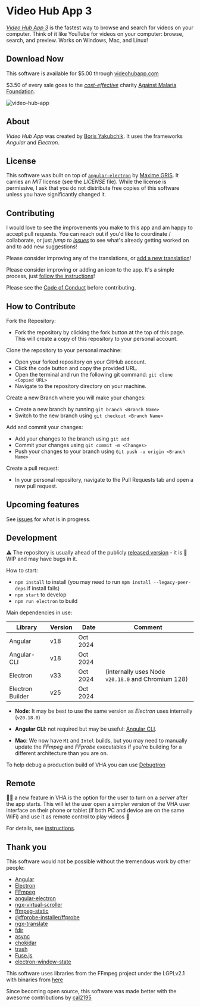 # Video Hub App 3

[_Video Hub App 3_](https://videohubapp.com/) is the fastest way to browse and search for videos on your computer. Think of it like YouTube for videos on your computer: browse, search, and preview. Works on Windows, Mac, and Linux!

## Download Now

This software is available for $5.00 through [videohubapp.com](https://videohubapp.com/download)

$3.50 of every sale goes to the [_cost-effective_](https://www.givewell.org/charities/top-charities) charity [Against Malaria Foundation](https://www.againstmalaria.com/).

![video-hub-app](https://user-images.githubusercontent.com/17264277/82097107-3ed91700-96d0-11ea-8679-87fa3e07cd0b.jpg)

## About

_Video Hub App_ was created by [Boris Yakubchik](https://videohubapp.com/en/about). It uses the frameworks _Angular_ and _Electron_.

## License

This software was built on top of [`angular-electron`](https://github.com/maximegris/angular-electron) by [Maxime GRIS](https://github.com/maximegris). It carries an _MIT_ license (see the _LICENSE_ file). While the license is permissive, I ask that you do not distribute free copies of this software unless you have significantly changed it.

## Contributing

I would love to see the improvements you make to this app and am happy to accept pull requests. You can reach out if you'd like to coordinate / collaborate, or just _jump to [issues](https://github.com/whyboris/Video-Hub-App/issues)_ to see what's already getting worked on and to add new suggestions!

Please consider improving any of the translations, or [add a new translation](https://github.com/whyboris/Video-Hub-App/tree/master/i18n)!

Please consider improving or adding an icon to the app. It's a simple process, just [follow the instructions](https://github.com/whyboris/Video-Hub-App/tree/master/src/app/components/icon)!

Please see the [Code of Conduct](https://github.com/whyboris/Video-Hub-App/blob/main/CODE_OF_CONDUCT.md) before contributing.

## How to Contribute
Fork the Repository:
- Fork the repository by clicking the fork button at the top of this page. This will create a copy of this repository to your personal account.

Clone the repository to your personal machine:
- Open your forked repository on your GitHub account.
- Click the code button and copy the provided URL.
- Open the terminal and run the following git command: `git clone <Copied URL>`
- Navigate to the repository directory on your machine.

Create a new Branch where you will make your changes:
- Create a new branch by running `git branch <Branch Name>`
- Switch to the new branch using `git checkout <Branch Name>`

Add and commit your changes:
- Add your changes to the branch using `git add`
- Commit your changes using `git commit -m <Changes>`
- Push your changes to your branch using `Git push -u origin <Branch Name>` 

Create a pull request:
- In your personal repository, navigate to the Pull Requests tab and open a new pull request.

## Upcoming features

See [issues](https://github.com/whyboris/Video-Hub-App/issues) for what is in progress.

## Development

⚠ The repository is usually ahead of the publicly [released version](https://github.com/whyboris/Video-Hub-App/releases) - it is 🚧 WIP and may have bugs in it.

How to start:

- `npm install` to install (you may need to run `npm install --legacy-peer-deps` if install fails)
- `npm start` to develop
- `npm run electron` to build

Main dependencies in use:

| Library          | Version | Date      | Comment |
| ---------------- | ------- | --------- | ------- |
| Angular          | v18     | Oct 2024  |         |
| Angular-CLI      | v18     | Oct 2024  |         |
| Electron         | v33     | Oct 2024  | (internally uses Node `v20.18.0` and Chromium 128) |
| Electron Builder | v25     | Oct 2024  |         |

- **Node**: It may be best to use the same version as _Electron_ uses internally (`v20.18.0`)

- **Angular CLI**: not required but may be useful: [Angular CLI](https://cli.angular.io).

- **Mac**: We now have `M1` and `Intel` builds, but you may need to manually update the _FFmpeg_ and _FFprobe_ executables if you're building for a different architecture than you are on.

To help debug a production build of VHA you can use [Debugtron](https://github.com/bytedance/debugtron)

## Remote

👩‍🚀 a new feature in VHA is the option for the user to turn on a _server_ after the app starts. This will let the user open a simpler version of the VHA user interface on their phone or tablet (if both PC and device are on the same WiFi) and use it as remote control to play videos 🚀

For details, see [instructions](https://github.com/whyboris/Video-Hub-App/blob/master/remote/README.md).

## Thank you

This software would not be possible without the tremendous work by other people:

- [Angular](https://github.com/angular/angular)
- [Electron](https://github.com/electron/electron)
- [FFmpeg](https://www.ffmpeg.org/)
- [angular-electron](https://github.com/maximegris/angular-electron)
- [ngx-virtual-scroller](https://github.com/rintoj/ngx-virtual-scroller)
- [ffmpeg-static](https://github.com/eugeneware/ffmpeg-static)
- [@ffprobe-installer/ffprobe](https://github.com/SavageCore/node-ffprobe-installer)
- [ngx-translate](https://github.com/ngx-translate/core)
- [fdir](https://github.com/thecodrr/fdir)
- [async](https://github.com/caolan/async)
- [chokidar](https://github.com/paulmillr/chokidar)
- [trash](https://github.com/sindresorhus/trash)
- [Fuse.js](https://github.com/krisk/Fuse)
- [electron-window-state](https://github.com/mawie81/electron-window-state)

This software uses libraries from the FFmpeg project under the LGPLv2.1 with binaries from [here](https://github.com/kribblo/node-ffmpeg-installer#the-binaries)

Since becoming open source, this software was made better with the awesome contributions by [cal2195](https://github.com/cal2195)
